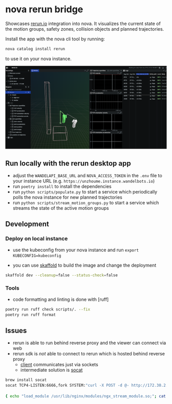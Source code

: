 # nova rerun bridge

Showcases [rerun.io](https://rerun.io) integration into nova.
It visualizes the current state of the motion groups, safety zones, collision objects and planned trajectories.

Install the app with the nova cli tool by running:

```bash
nova catalog install rerun
```

to use it on your nova instance.

![](doc/rerun.png)

## Run locally with the rerun desktop app

- adjust the `WANDELAPI_BASE_URL` and `NOVA_ACCESS_TOKEN` in the `.env` file to your instance URL (e.g. `https://unzhoume.instance.wandelbots.io`)
- run `poetry install` to install the dependencies
- run `python scripts/populate.py` to start a service which periodically polls the nova instance for new planned trajectories
- run `python scripts/stream_motion_groups.py` to start a service which streams the state of the active motion groups

## Development

### Deploy on local instance

- use the kubeconfig from your nova instance and run `export KUBECONFIG=kubeconfig`

- you can use [skaffold](https://skaffold.dev/) to build the image and change the deployment

```bash
skaffold dev --cleanup=false --status-check=false
```

### Tools

- code formatting and linting is done with [ruff]

```bash
poetry run ruff check scripts/. --fix
poetry run ruff format
```

## Issues

- rerun is able to run behind reverse proxy and the viewer can connect via web
- rerun sdk is _not_ able to connect to rerun which is hosted behind reverse proxy
  - [client](https://github.com/rerun-io/rerun/blob/cf9299d9205134713687e54fdf13551ed1f44bce/crates/store/re_sdk_comms/src/buffered_client.rs#L2) communicates just via sockets
  - intermediate solution is [socat](https://linux.die.net/man/1/socat)

```bash
brew install socat
socat TCP4-LISTEN:6666,fork SYSTEM:"curl -X POST -d @- http://172.30.2.224/some/rerun/sdk/"

{ echo "load_module /usr/lib/nginx/modules/ngx_stream_module.so;"; cat /etc/nginx/nginx.conf; } > temp_file && mv temp_file /etc/nginx/nginx.conf
```
